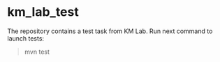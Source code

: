 # km_lab_test

The repository contains a test task from KM Lab.
Run next command to launch tests:
> mvn test 